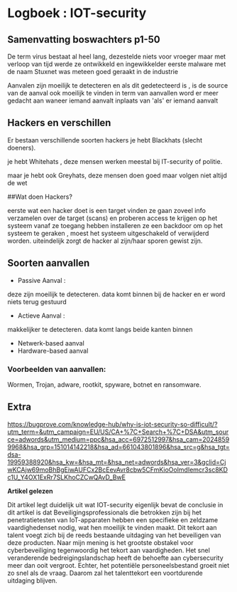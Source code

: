 # Logboek : IOT-security

## Samenvatting boswachters p1-50

De term virus bestaat al heel lang, dezestelde niets voor vroeger maar met verloop van tijd werde ze ontwikkeld en ingewikkelder
eerste malware met de naam Stuxnet was meteen goed geraakt in de industrie

Aanvalen zijn moeilijk te detecteren en als dit gedetecteerd is , is de source van de aanval ook moeilijk te vinden
in term van aanvallen word er meer gedacht aan waneer iemand aanvalt inplaats van 'als' er iemand aanvalt

## Hackers en verschillen
Er bestaan verschillende soorten hackers je hebt Blackhats (slecht doeners).

je hebt Whitehats , deze mensen werken meestal bij IT-security of politie.

maar je hebt ook Greyhats, deze mensen doen goed maar volgen niet altijd de wet

##Wat doen Hackers?

eerste wat een hacker doet is een target vinden ze gaan zoveel info verzamelen over de target (scans)
en proberen access te krijgen op het systeem vanaf ze toegang hebben installeren ze een backdoor om op het systeem te geraken , moest het systeem uitgeschakeld of verwijderd worden. uiteindelijk zorgt de hacker al zijn/haar sporen gewist zijn.

## Soorten aanvallen
- Passive Aanval : 

deze zijn moeilijk te detecteren. data komt binnen bij de hacker en er word niets terug gestuurd

- Actieve Aanval :

makkelijker te detecteren. data komt langs beide kanten binnen

- Netwerk-based aanval
- Hardware-based aanval

### Voorbeelden van aanvallen:

Wormen, Trojan, adware, rootkit, spyware, botnet en ransomware.

## Extra

https://bugprove.com/knowledge-hub/why-is-iot-security-so-difficult/?utm_term=&utm_campaign=EU/US/CA+%7C+Search+%7C+DSA&utm_source=adwords&utm_medium=ppc&hsa_acc=6972512997&hsa_cam=20248599968&hsa_grp=151014142218&hsa_ad=661043801896&hsa_src=g&hsa_tgt=dsa-19959388920&hsa_kw=&hsa_mt=&hsa_net=adwords&hsa_ver=3&gclid=CjwKCAjw69moBhBgEiwAUFCx2BcEevAvr8cbw5CFmKioOolmdIemcr3sc8KDc1U_Y4OX1ExRr7SLKhoCZCwQAvD_BwE

**Artikel gelezen**

Dit artikel legt duidelijk uit wat IOT-security eigenlijk bevat
de conclusie in dit artikel is dat Beveiligingsprofessionals die betrokken zijn bij het penetratietesten van IoT-apparaten hebben een specifieke en zeldzame vaardighedenset nodig, wat hen moeilijk te vinden maakt. Dit tekort aan talent voegt zich bij de reeds bestaande uitdaging van het beveiligen van deze producten. Naar mijn mening is het grootste obstakel voor cyberbeveiliging tegenwoordig het tekort aan vaardigheden. Het snel veranderende bedreigingslandschap heeft de behoefte aan cybersecurity meer dan ooit vergroot. Echter, het potentiële personeelsbestand groeit niet zo snel als de vraag. Daarom zal het talenttekort een voortdurende uitdaging blijven.
